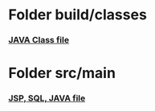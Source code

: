 # Folder build/classes
### [JAVA Class file](https://github.com/myjun0731/SMC/tree/school/build/classes)
# Folder src/main
### [JSP, SQL, JAVA file](https://github.com/myjun0731/SMC/tree/school/src/main/webapp)
